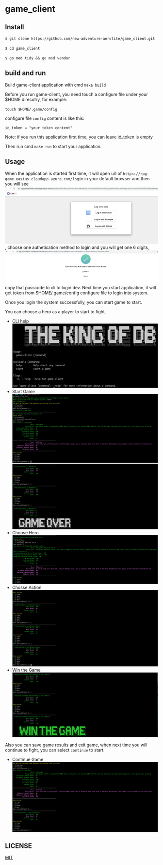 # game_client


## Install

```
$ git clone https://github.com/new-adventure-aerolite/game_client.git

$ cd game_client

$ go mod tidy && go mod vendor
```

## build and run

Build game-client application with cmd `make build`

Before you run game-client, you need touch a configure file under your $HOME direcotry, for example:

`touch $HOME/.game/config`

configure file `config` content is like this:

```
id_token = "your token content"
```
Note: if you run this application first time, you can leave id_token is empty

Then run cmd  `make run` to start your application.

## Usage
When the application is started first time, it will open url of `https://rpg-game.eastus.cloudapp.azure.com/login` in your default browser and then you will see ![image](img/login.png), choose one authetication method to login and you will get one 6 digits, ![passcode](img/passcode.png) copy that passcode to cli to login dev.
Next time you start application, it will get token from $HOME/.game/config configure file to login into system.

Once you login the system successfully, you can start game to start.

You can choose a hero as a player to start to fight.

- CLI help
![Help](img/help.png)
- Start Game
![Start](img/start.png)
![GameOver](img/gameover.png)
- Choose Hero
![Hero](img/hero.png)
- Chosse Action
![Action](img/action.png)
- Win the Game
![Win](img/win.png)


Also you can save game results and exit game, when next time you will continue to fight, you can select `continue` to start.

- Continue Game
![Continue](img/continue.png)

## LICENSE

[MIT](./LICENSE)
